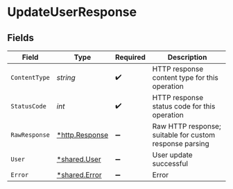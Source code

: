 # UpdateUserResponse


## Fields

| Field                                                   | Type                                                    | Required                                                | Description                                             |
| ------------------------------------------------------- | ------------------------------------------------------- | ------------------------------------------------------- | ------------------------------------------------------- |
| `ContentType`                                           | *string*                                                | :heavy_check_mark:                                      | HTTP response content type for this operation           |
| `StatusCode`                                            | *int*                                                   | :heavy_check_mark:                                      | HTTP response status code for this operation            |
| `RawResponse`                                           | [*http.Response](https://pkg.go.dev/net/http#Response)  | :heavy_minus_sign:                                      | Raw HTTP response; suitable for custom response parsing |
| `User`                                                  | [*shared.User](../../../pkg/models/shared/user.md)      | :heavy_minus_sign:                                      | User update successful                                  |
| `Error`                                                 | [*shared.Error](../../../pkg/models/shared/error.md)    | :heavy_minus_sign:                                      | Error                                                   |